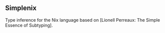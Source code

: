 ## Simplenix

Type inference for the Nix language based on [Lionell Perreaux: The Simple Essence of Subtyping].